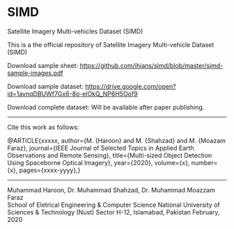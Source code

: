# SIMD
Satellite Imagery Multi-vehicles Dataset (SIMD)

This is a the official repository of Satellite Imagery Multi-vehicle Dataset (SIMD)

Download sample sheet: https://github.com/ihians/simd/blob/master/simd-sample-images.pdf

Download sample dataset: https://drive.google.com/open?id=1avnqDBUWf7Gx6-8o-elOkQ_NP6H5Oof9

Download complete dataset: Will be available after paper publishing. 

---------------------------------------------------------------
Cite this work as follows:

@ARTICLE{xxxxx, author={M. {Haroon} and M. {Shahzad} and M. {Moazam Faraz}, journal={IEEE Journal of Selected Topics in Applied Earth Observations and Remote Sensing}, title={Multi-sized Object Detection Using Spaceborne
Optical Imagery}, year={2020}, volume={x}, number={x}, pages={xxxx-yyyy},} 

---------------------------------------------------------------
Muhammad Haroon, Dr. Muhammad Shahzad, Dr. Muhammad Moazzam Faraz  
School of Eletrical Engineering & Computer Science
National University of Sciences & Technology (Nust)
Sector H-12, Islamabad, Pakistan
February, 2020
